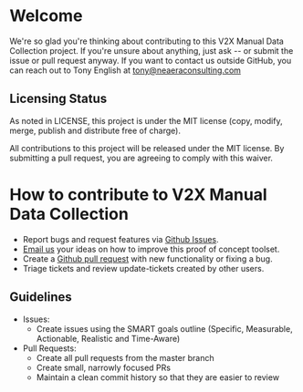 # Welcome

We're so glad you're thinking about contributing to this V2X Manual Data Collection project. If you're unsure about anything, just ask -- or submit the issue or pull request anyway. If you want to contact us outside GitHub, you can reach out to Tony English at [tony@neaeraconsulting.com](mailto://tony@neaeraconsulting.com)

## Licensing Status
As noted in LICENSE, this project is under the MIT license (copy, modify, merge, publish and distribute free of charge). 

All contributions to this project will be released under the MIT license. By submitting a pull request, you are agreeing to comply with this waiver.

# How to contribute to V2X Manual Data Collection
- Report bugs and request features via [Github Issues](https://github.com/TonyEnglish/V2X-manual-data-collection/issues).
- [Email us](mailto://tony@neaeraconsulting.com) your ideas on how to improve this proof of concept toolset.
- Create a [Github pull request](https://github.com/TonyEnglish/V2X-manual-data-collection/pulls) with new functionality or fixing a bug.
- Triage tickets and review update-tickets created by other users.

## Guidelines
- Issues:
  - Create issues using the SMART goals outline (Specific, Measurable, Actionable, Realistic and Time-Aware)
- Pull Requests:
  - Create all pull requests from the master branch
  - Create small, narrowly focused PRs
  - Maintain a clean commit history so that they are easier to review
